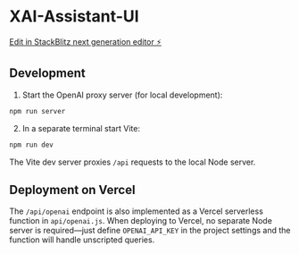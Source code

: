 # XAI-Assistant-UI
[Edit in StackBlitz next generation editor ⚡️](https://stackblitz.com/~/github.com/LaurenceC3HF/XAI-Assistant-UI-AI-OpenAI)

## Development

1. Start the OpenAI proxy server (for local development): 

```bash
npm run server
```

2. In a separate terminal start Vite:

```bash
npm run dev
```

The Vite dev server proxies `/api` requests to the local Node server.

## Deployment on Vercel

The `/api/openai` endpoint is also implemented as a Vercel serverless
function in `api/openai.js`. When deploying to Vercel, no separate Node
server is required—just define `OPENAI_API_KEY` in the project settings
and the function will handle unscripted queries.
